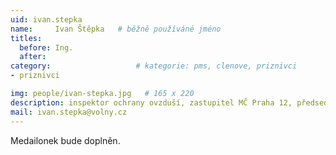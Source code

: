 ```yaml
---
uid: ivan.stepka
name:     Ivan Štěpka  	# běžně používáné jméno
titles:
  before: Ing.
  after:
category:                   # kategorie: pms, clenove, priznivci
- priznivci

img: people/ivan-stepka.jpg   # 165 x 220
description: inspektor ochrany ovzduší, zastupitel MČ Praha 12, předseda komise pro rozvoj Komořan, Cholupic a Točné, člen kontrolního výboru ZMČ
mail: ivan.stepka@volny.cz
---
```


Medailonek bude doplněn.
